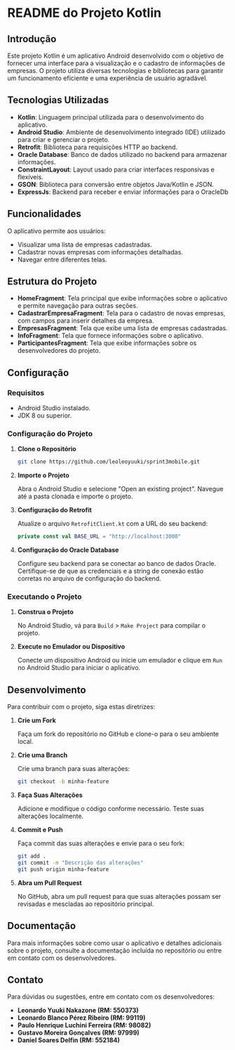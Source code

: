# README do Projeto Kotlin

## Introdução

Este projeto Kotlin é um aplicativo Android desenvolvido com o objetivo de fornecer uma interface para a visualização e o cadastro de informações de empresas. O projeto utiliza diversas tecnologias e bibliotecas para garantir um funcionamento eficiente e uma experiência de usuário agradável.

## Tecnologias Utilizadas

- **Kotlin**: Linguagem principal utilizada para o desenvolvimento do aplicativo.
- **Android Studio**: Ambiente de desenvolvimento integrado (IDE) utilizado para criar e gerenciar o projeto.
- **Retrofit**: Biblioteca para requisições HTTP ao backend.
- **Oracle Database**: Banco de dados utilizado no backend para armazenar informações.
- **ConstraintLayout**: Layout usado para criar interfaces responsivas e flexíveis.
- **GSON**: Biblioteca para conversão entre objetos Java/Kotlin e JSON.
- **ExpressJs**: Backend para receber e enviar informações para o OracleDb

## Funcionalidades

O aplicativo permite aos usuários:
- Visualizar uma lista de empresas cadastradas.
- Cadastrar novas empresas com informações detalhadas.
- Navegar entre diferentes telas.

## Estrutura do Projeto

- **HomeFragment**: Tela principal que exibe informações sobre o aplicativo e permite navegação para outras seções.
- **CadastrarEmpresaFragment**: Tela para o cadastro de novas empresas, com campos para inserir detalhes da empresa.
- **EmpresasFragment**: Tela que exibe uma lista de empresas cadastradas.
- **InfoFragment**: Tela que fornece informações sobre o aplicativo.
- **ParticipantesFragment**: Tela que exibe informações sobre os desenvolvedores do projeto.

## Configuração

### Requisitos

- Android Studio instalado.
- JDK 8 ou superior.

### Configuração do Projeto

1. **Clone o Repositório**

   ````bash
   git clone https://github.com/leoleoyuuki/sprint3mobile.git
   ````

2. **Importe o Projeto**

   Abra o Android Studio e selecione "Open an existing project". Navegue até a pasta clonada e importe o projeto.

3. **Configuração do Retrofit**

   Atualize o arquivo `RetrofitClient.kt` com a URL do seu backend:

   ````kotlin
   private const val BASE_URL = "http://localhost:3000"
   ````

4. **Configuração do Oracle Database**

   Configure seu backend para se conectar ao banco de dados Oracle. Certifique-se de que as credenciais e a string de conexão estão corretas no arquivo de configuração do backend.

### Executando o Projeto

1. **Construa o Projeto**

   No Android Studio, vá para `Build` > `Make Project` para compilar o projeto.

2. **Execute no Emulador ou Dispositivo**

   Conecte um dispositivo Android ou inicie um emulador e clique em `Run` no Android Studio para iniciar o aplicativo.

## Desenvolvimento

Para contribuir com o projeto, siga estas diretrizes:

1. **Crie um Fork**

   Faça um fork do repositório no GitHub e clone-o para o seu ambiente local.

2. **Crie uma Branch**

   Crie uma branch para suas alterações:

   ````bash
   git checkout -b minha-feature
   ````

3. **Faça Suas Alterações**

   Adicione e modifique o código conforme necessário. Teste suas alterações localmente.

4. **Commit e Push**

   Faça commit das suas alterações e envie para o seu fork:

   ````bash
   git add .
   git commit -m "Descrição das alterações"
   git push origin minha-feature
   ````

5. **Abra um Pull Request**

   No GitHub, abra um pull request para que suas alterações possam ser revisadas e mescladas ao repositório principal.

## Documentação

Para mais informações sobre como usar o aplicativo e detalhes adicionais sobre o projeto, consulte a documentação incluída no repositório ou entre em contato com os desenvolvedores.

## Contato

Para dúvidas ou sugestões, entre em contato com os desenvolvedores:

- **Leonardo Yuuki Nakazone (RM: 550373)**
- **Leonardo Blanco Pérez Ribeiro (RM: 99119)**
- **Paulo Henrique Luchini Ferreira (RM: 98082)**
- **Gustavo Moreira Gonçalves (RM: 97999)**
- **Daniel Soares Delfin (RM: 552184)**

